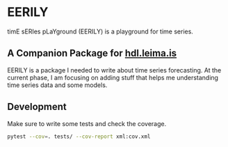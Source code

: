 # EERILY

timE sERIes pLaYground (EERILY) is a playground for time series.

## A Companion Package for [hdl.leima.is](https://dl.leima.is)

EERILY is a package I needed to write about time series forecasting. At the current phase, I am focusing on adding stuff that helps me understanding time series data and some models.


## Development

Make sure to write some tests and check the coverage.

```bash
pytest --cov=. tests/ --cov-report xml:cov.xml
```
